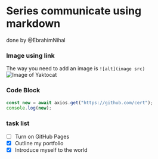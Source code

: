# Series communicate using markdown 
done by @EbrahimNihal

### Image using link
The way you need to add an image is `![alt](image src)`
![Image of Yaktocat](https://octodex.github.com/images/yaktocat.png)

### Code Block
``` js
const new = await axios.get("https://github.com/cert");
console.log(new);
```
### task list 
- [ ] Turn on GitHub Pages
- [x] Outline my portfolio
- [x] Introduce myself to the world
